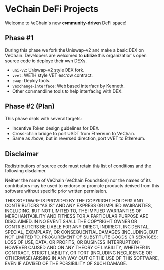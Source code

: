 # VeChain DeFi Projects

Welcome to VeChain's new **community-driven** DeFi space!

## Phase #1

During this phase we fork the Uniswap-v2 and make a basic DEX on VeChain.
Developers are welcomed to **utilize** this organization's open source code to deploye their own DEXs.

- `uni-v2`: Uniswap-v2 style DEX fork.
- `vvet`: WETH style VET escrow contract.
- `swap`: Deploy tools.
- `vexchange-interface`: Web based interface by Kenneth.
- Other commandline tools to help interfacing with DEX.


## Phase #2 (Plan)

This phase deals with several targets:

- Incentive Token design guidelines for DEX.
- Cross-chain bridge to port USDT from Ethereum to VeChain.
- Same as above, but in reversed direction, port vVET to Ethereum.

## Disclaimer
Redistributions of source code must retain this list of conditions and the following disclaimer.

Neither the name of VeChain (VeChain Foundation) nor the names of its contributors may be used to endorse or promote products derived from this software without specific prior written permission.

THIS SOFTWARE IS PROVIDED BY THE COPYRIGHT HOLDERS AND CONTRIBUTORS “AS IS” AND ANY EXPRESS OR IMPLIED WARRANTIES, INCLUDING, BUT NOT LIMITED TO, THE IMPLIED WARRANTIES OF MERCHANTABILITY AND FITNESS FOR A PARTICULAR PURPOSE ARE DISCLAIMED. IN NO EVENT SHALL THE COPYRIGHT OWNER OR CONTRIBUTORS BE LIABLE FOR ANY DIRECT, INDIRECT, INCIDENTAL, SPECIAL, EXEMPLARY, OR CONSEQUENTIAL DAMAGES (INCLUDING, BUT NOT LIMITED TO, PROCUREMENT OF SUBSTITUTE GOODS OR SERVICES; LOSS OF USE, DATA, OR PROFITS; OR BUSINESS INTERRUPTION) HOWEVER CAUSED AND ON ANY THEORY OF LIABILITY, WHETHER IN CONTRACT, STRICT LIABILITY, OR TORT (INCLUDING NEGLIGENCE OR OTHERWISE) ARISING IN ANY WAY OUT OF THE USE OF THIS SOFTWARE, EVEN IF ADVISED OF THE POSSIBILITY OF SUCH DAMAGE.

